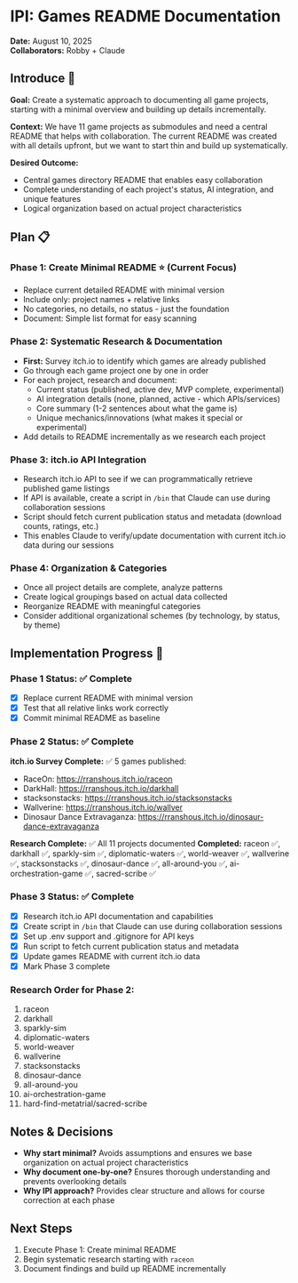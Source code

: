 # IPI: Games README Documentation

**Date:** August 10, 2025  
**Collaborators:** Robby + Claude  

## Introduce 🎯

**Goal:** Create a systematic approach to documenting all game projects, starting with a minimal overview and building up details incrementally.

**Context:** We have 11 game projects as submodules and need a central README that helps with collaboration. The current README was created with all details upfront, but we want to start thin and build up systematically.

**Desired Outcome:** 
- Central games directory README that enables easy collaboration
- Complete understanding of each project's status, AI integration, and unique features
- Logical organization based on actual project characteristics

## Plan 📋

### Phase 1: Create Minimal README ⭐ (Current Focus)
- Replace current detailed README with minimal version
- Include only: project names + relative links  
- No categories, no details, no status - just the foundation
- Document: Simple list format for easy scanning

### Phase 2: Systematic Research & Documentation
- **First:** Survey itch.io to identify which games are already published
- Go through each game project one by one in order
- For each project, research and document:
  - Current status (published, active dev, MVP complete, experimental)
  - AI integration details (none, planned, active - which APIs/services)
  - Core summary (1-2 sentences about what the game is)
  - Unique mechanics/innovations (what makes it special or experimental)
- Add details to README incrementally as we research each project

### Phase 3: itch.io API Integration
- Research itch.io API to see if we can programmatically retrieve published game listings
- If API is available, create a script in `/bin` that Claude can use during collaboration sessions
- Script should fetch current publication status and metadata (download counts, ratings, etc.)
- This enables Claude to verify/update documentation with current itch.io data during our sessions

### Phase 4: Organization & Categories  
- Once all project details are complete, analyze patterns
- Create logical groupings based on actual data collected
- Reorganize README with meaningful categories
- Consider additional organizational schemes (by technology, by status, by theme)

## Implementation Progress 🚀

### Phase 1 Status: ✅ Complete
- [x] Replace current README with minimal version
- [x] Test that all relative links work correctly
- [x] Commit minimal README as baseline

### Phase 2 Status: ✅ Complete
**itch.io Survey Complete:** ✅ 5 games published:
- RaceOn: https://rranshous.itch.io/raceon
- DarkHall: https://rranshous.itch.io/darkhall
- stacksonstacks: https://rranshous.itch.io/stacksonstacks
- Wallverine: https://rranshous.itch.io/wallver
- Dinosaur Dance Extravaganza: https://rranshous.itch.io/dinosaur-dance-extravaganza

**Research Complete:** ✅ All 11 projects documented
**Completed:** raceon ✅, darkhall ✅, sparkly-sim ✅, diplomatic-waters ✅, world-weaver ✅, wallverine ✅, stacksonstacks ✅, dinosaur-dance ✅, all-around-you ✅, ai-orchestration-game ✅, sacred-scribe ✅

### Phase 3 Status: ✅ Complete
- [x] Research itch.io API documentation and capabilities
- [x] Create script in `/bin` that Claude can use during collaboration sessions
- [x] Set up .env support and .gitignore for API keys
- [x] Run script to fetch current publication status and metadata
- [x] Update games README with current itch.io data
- [x] Mark Phase 3 complete

### Research Order for Phase 2:
1. raceon
2. darkhall  
3. sparkly-sim
4. diplomatic-waters
5. world-weaver
6. wallverine
7. stacksonstacks
8. dinosaur-dance
9. all-around-you
10. ai-orchestration-game
11. hard-find-metatrial/sacred-scribe

## Notes & Decisions

- **Why start minimal?** Avoids assumptions and ensures we base organization on actual project characteristics
- **Why document one-by-one?** Ensures thorough understanding and prevents overlooking details
- **Why IPI approach?** Provides clear structure and allows for course correction at each phase

## Next Steps

1. Execute Phase 1: Create minimal README
2. Begin systematic research starting with `raceon`
3. Document findings and build up README incrementally
